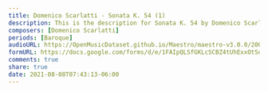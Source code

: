 ```yaml
---
title: Domenico Scarlatti - Sonata K. 54 (1)
description: This is the description for Sonata K. 54 by Domenico Scarlatti
composers: [Domenico Scarlatti]
periods: [Baroque]
audioURL: https://OpenMusicDataset.github.io/Maestro/maestro-v3.0.0/2008/MIDI-Unprocessed_09_R3_2008_01-07_ORIG_MID--AUDIO_09_R3_2008_wav--1.midi
formURL: https://docs.google.com/forms/d/e/1FAIpQLSfGKLcSCBZ4tUhExxOtSo5CiNWMUpbpwxAU3-_TN4dhKPdYyg/viewform
comments: true
share: true
date: 2021-08-08T07:43:13-06:00
---
```

